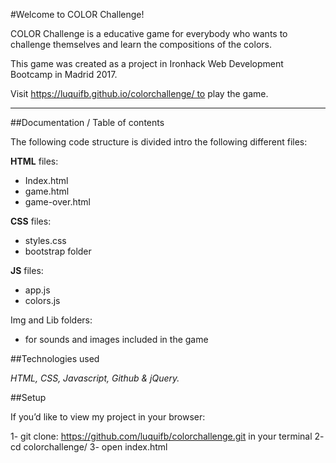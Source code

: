 #Welcome to COLOR Challenge!

COLOR Challenge is a educative game for everybody who wants to challenge themselves and learn the compositions of the colors.

This game was created as a project in Ironhack Web Development Bootcamp in Madrid 2017.

Visit https://luquifb.github.io/colorchallenge/ to play the game.

---

##Documentation / Table of contents

The following code structure is divided intro the following different files:

**HTML** files: 
- Index.html 
- game.html 
- game-over.html

**CSS** files: 
- styles.css 
- bootstrap folder

**JS** files: 
- app.js 
- colors.js

Img and Lib folders: 
- for sounds and images included in the game


##Technologies used

*HTML, CSS, Javascript, Github & jQuery.*


##Setup

If you’d like to view my project in your browser:

1- git clone: https://github.com/luquifb/colorchallenge.git in your terminal
2- cd colorchallenge/
3- open index.html


